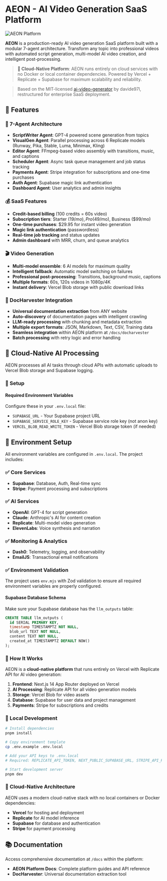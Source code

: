 # AEON - AI Video Generation SaaS Platform

![AEON Platform](./docs/aeon-banner.jpg)

**AEON** is a production-ready AI video generation SaaS platform built with a modular 7-agent architecture. Transform any topic into professional videos with automated script generation, multi-model AI video creation, and intelligent post-processing.

> **🌟 Cloud-Native Platform**: AEON runs entirely on cloud services with no Docker or local container dependencies. Powered by Vercel + Replicate + Supabase for maximum scalability and reliability.

> Based on the MIT-licensed [ai-video-generator](https://github.com/davide97l/ai-video-generator) by davide97l, restructured for enterprise SaaS deployment.

## 🚀 Features

### 🤖 7-Agent Architecture
- **ScriptWriter Agent**: GPT-4 powered scene generation from topics
- **VisualGen Agent**: Parallel processing across 6 Replicate models (Runway, Pika, Stable, Luma, Minimax, Kling)
- **Editor Agent**: FFmpeg-based video assembly with transitions, music, and captions
- **Scheduler Agent**: Async task queue management and job status tracking
- **Payments Agent**: Stripe integration for subscriptions and one-time purchases
- **Auth Agent**: Supabase magic link authentication
- **Dashboard Agent**: User analytics and admin insights

### 💰 SaaS Features
- **Credit-based billing** (100 credits = 60s video)
- **Subscription tiers**: Starter ($19/mo), Pro ($49/mo), Business ($99/mo)
- **One-time purchases**: $29.95 for instant video generation
- **Magic link authentication** (passwordless)
- **Real-time job tracking** and status updates
- **Admin dashboard** with MRR, churn, and queue analytics

### 🎬 Video Generation
- **Multi-model ensemble**: 6 AI models for maximum quality
- **Intelligent fallback**: Automatic model switching on failures
- **Professional post-processing**: Transitions, background music, captions
- **Multiple formats**: 60s, 120s videos in 1080p/4K
- **Instant delivery**: Vercel Blob storage with public download links

### 🌾 DocHarvester Integration
- **Universal documentation extraction** from ANY website
- **Auto-discovery** of documentation pages with intelligent crawling
- **LLM-ready processing** with chunking and metadata extraction
- **Multiple export formats**: JSON, Markdown, Text, CSV, Training data
- **Seamless integration** within AEON platform at `/docs/docharvester`
- **Batch processing** with retry logic and error handling

## 🧠 Cloud-Native AI Processing

AEON processes all AI tasks through cloud APIs with automatic uploads to Vercel Blob storage and Supabase logging.

### 🔧 Setup

#### Required Environment Variables

Configure these in your `.env.local` file:

- `SUPABASE_URL` - Your Supabase project URL
- `SUPABASE_SERVICE_ROLE_KEY` - Supabase service role key (not anon key)
- `VERCEL_BLOB_READ_WRITE_TOKEN` - Vercel Blob storage token (if needed)

## 🔧 Environment Setup

All environment variables are configured in `.env.local`. The project includes:

### ✅ Core Services
- **Supabase**: Database, Auth, Real-time sync
- **Stripe**: Payment processing and subscriptions

### ✅ AI Services
- **OpenAI**: GPT-4 for script generation
- **Claude**: Anthropic's AI for content creation
- **Replicate**: Multi-model video generation
- **ElevenLabs**: Voice synthesis and narration

### ✅ Monitoring & Analytics
- **Dash0**: Telemetry, logging, and observability
- **EmailJS**: Transactional email notifications

### ✅ Environment Validation
The project uses `env.mjs` with Zod validation to ensure all required environment variables are properly configured.

#### Supabase Database Schema

Make sure your Supabase database has the `llm_outputs` table:

```sql
CREATE TABLE llm_outputs (
  id SERIAL PRIMARY KEY,
  timestamp TIMESTAMPTZ NOT NULL,
  blob_url TEXT NOT NULL,
  content TEXT NOT NULL,
  created_at TIMESTAMPTZ DEFAULT NOW()
);
```

### 🚀 How It Works

AEON is a **cloud-native platform** that runs entirely on Vercel with Replicate API for AI video generation:

1. **Frontend**: Next.js 14 App Router deployed on Vercel
2. **AI Processing**: Replicate API for all video generation models
3. **Storage**: Vercel Blob for video assets
4. **Database**: Supabase for user data and project management
5. **Payments**: Stripe for subscriptions and credits

### 🔄 Local Development

```bash
# Install dependencies
pnpm install

# Copy environment template
cp .env.example .env.local

# Add your API keys to .env.local
# Required: REPLICATE_API_TOKEN, NEXT_PUBLIC_SUPABASE_URL, STRIPE_API_KEY

# Start development server
pnpm dev
```

### 🎯 Cloud-Native Architecture

AEON uses a modern cloud-native stack with no local containers or Docker dependencies:
- **Vercel** for hosting and deployment
- **Replicate** for AI model inference
- **Supabase** for database and authentication
- **Stripe** for payment processing

## 📚 Documentation

Access comprehensive documentation at `/docs` within the platform:
- **AEON Platform Docs**: Complete platform guides and API reference
- **DocHarvester**: Universal documentation extraction tool
